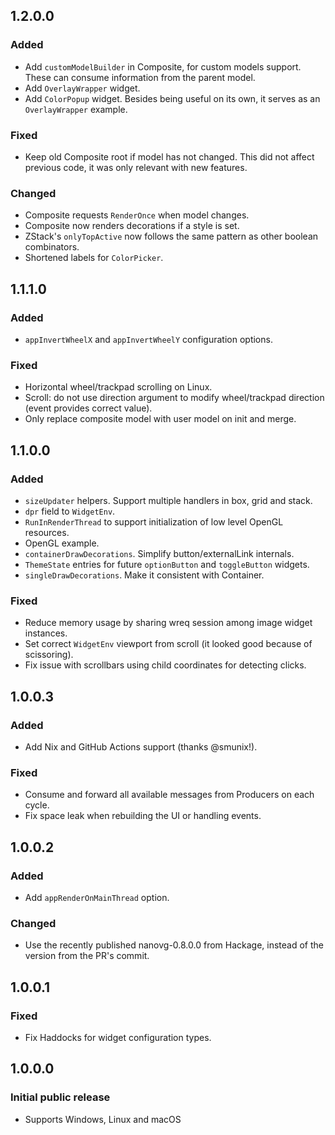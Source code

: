 ## 1.2.0.0

### Added

- Add `customModelBuilder` in Composite, for custom models support. These can consume information
  from the parent model.
- Add `OverlayWrapper` widget.
- Add `ColorPopup` widget. Besides being useful on its own, it serves as an `OverlayWrapper` example.

### Fixed

- Keep old Composite root if model has not changed. This did not affect previous code,
  it was only relevant with new features.

### Changed

- Composite requests `RenderOnce` when model changes.
- Composite now renders decorations if a style is set.
- ZStack's `onlyTopActive` now follows the same pattern as other boolean combinators.
- Shortened labels for `ColorPicker`.

## 1.1.1.0

### Added

- `appInvertWheelX` and `appInvertWheelY` configuration options.

### Fixed

- Horizontal wheel/trackpad scrolling on Linux.
- Scroll: do not use direction argument to modify wheel/trackpad direction (event provides correct value).
- Only replace composite model with user model on init and merge.

## 1.1.0.0

### Added

- `sizeUpdater` helpers. Support multiple handlers in box, grid and stack.
- `dpr` field to `WidgetEnv`.
- `RunInRenderThread` to support initialization of low level OpenGL resources.
- OpenGL example.
- `containerDrawDecorations`. Simplify button/externalLink internals.
- `ThemeState` entries for future `optionButton` and `toggleButton` widgets.
- `singleDrawDecorations`. Make it consistent with Container.

### Fixed

- Reduce memory usage by sharing wreq session among image widget instances.
- Set correct `WidgetEnv` viewport from scroll (it looked good because of scissoring).
- Fix issue with scrollbars using child coordinates for detecting clicks.

## 1.0.0.3

### Added

- Add Nix and GitHub Actions support (thanks @smunix!).

### Fixed

- Consume and forward all available messages from Producers on each cycle.
- Fix space leak when rebuilding the UI or handling events.

## 1.0.0.2

### Added

- Add `appRenderOnMainThread` option.

### Changed

- Use the recently published nanovg-0.8.0.0 from Hackage, instead of the version from the PR's commit.

## 1.0.0.1

### Fixed

- Fix Haddocks for widget configuration types.

## 1.0.0.0

### Initial public release

- Supports Windows, Linux and macOS
